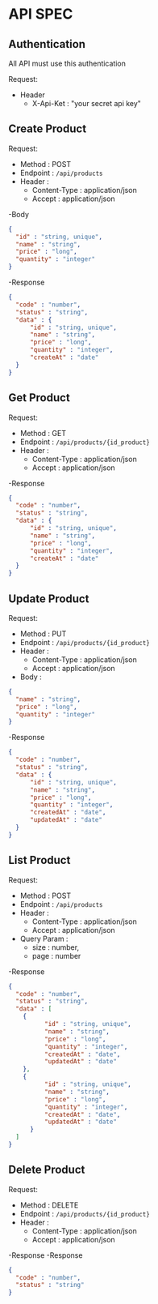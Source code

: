 # API SPEC

## Authentication

All API must use this authentication

Request:
- Header
    - X-Api-Ket : "your secret api key"

## Create Product

Request:
- Method : POST
- Endpoint : `/api/products`
- Header :
    - Content-Type : application/json
    - Accept : application/json

-Body
````json
{
  "id" : "string, unique",
  "name" : "string",
  "price" : "long",
  "quantity" : "integer"
}
````

-Response
````json
{
  "code" : "number",
  "status" : "string",
  "data" : {
      "id" : "string, unique",
      "name" : "string",
      "price" : "long",
      "quantity" : "integer",
      "createAt" : "date"
  }     
}
````

## Get Product
Request:
- Method : GET
- Endpoint : `/api/products/{id_product}`
- Header :
    - Content-Type : application/json
    - Accept : application/json

-Response
````json
{
  "code" : "number",
  "status" : "string",
  "data" : {
      "id" : "string, unique",
      "name" : "string",
      "price" : "long",
      "quantity" : "integer",
      "createAt" : "date"
  }     
}
````

## Update Product
Request:
- Method : PUT
- Endpoint : `/api/products/{id_product}`
- Header :
    - Content-Type : application/json
    - Accept : application/json
- Body : 

````json
{
  "name" : "string",
  "price" : "long",
  "quantity" : "integer"
}
````

-Response
````json
{
  "code" : "number",
  "status" : "string",
  "data" : {
      "id" : "string, unique",
      "name" : "string",
      "price" : "long",
      "quantity" : "integer",
      "createdAt" : "date",
      "updatedAt" : "date"
  }     
}
````

## List Product

Request:
- Method : POST
- Endpoint : `/api/products`
- Header :
    - Content-Type : application/json
    - Accept : application/json
- Query Param :
    - size : number,
    - page : number

-Response
````json
{
  "code" : "number",
  "status" : "string",
  "data" : [
    {
          "id" : "string, unique",
          "name" : "string",
          "price" : "long",
          "quantity" : "integer",
          "createdAt" : "date",
          "updatedAt" : "date"
    },     
    {
          "id" : "string, unique",
          "name" : "string",
          "price" : "long",
          "quantity" : "integer",
          "createdAt" : "date",
          "updatedAt" : "date"
      }     
  ] 
}
````

## Delete Product


Request:
- Method : DELETE
- Endpoint : `/api/products/{id_product}`
- Header :
    - Content-Type : application/json
    - Accept : application/json

-Response
-Response
````json
{
  "code" : "number",
  "status" : "string"  
}
````
